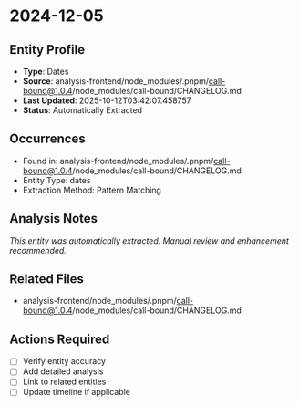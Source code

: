 # 2024-12-05

## Entity Profile
- **Type**: Dates
- **Source**: analysis-frontend/node_modules/.pnpm/call-bound@1.0.4/node_modules/call-bound/CHANGELOG.md
- **Last Updated**: 2025-10-12T03:42:07.458757
- **Status**: Automatically Extracted

## Occurrences
- Found in: analysis-frontend/node_modules/.pnpm/call-bound@1.0.4/node_modules/call-bound/CHANGELOG.md
- Entity Type: dates
- Extraction Method: Pattern Matching

## Analysis Notes
*This entity was automatically extracted. Manual review and enhancement recommended.*

## Related Files
- analysis-frontend/node_modules/.pnpm/call-bound@1.0.4/node_modules/call-bound/CHANGELOG.md

## Actions Required
- [ ] Verify entity accuracy
- [ ] Add detailed analysis
- [ ] Link to related entities
- [ ] Update timeline if applicable
